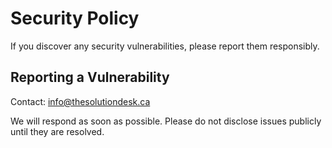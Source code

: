 # Security Policy

If you discover any security vulnerabilities, please report them responsibly.

## Reporting a Vulnerability

Contact: [info@thesolutiondesk.ca](mailto:info@thesolutiondesk.ca)

We will respond as soon as possible. Please do not disclose issues publicly until they are resolved.
